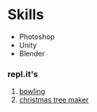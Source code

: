 # Skills

- Photoshop
- Unity
- Blender

### repl.it's
1. [bowling](https://repl.it/@BayleyEvason/vibe-checker)
2. [christmas tree maker](https://repl.it/@BayleyEvason/Christmas-for-boomers)

